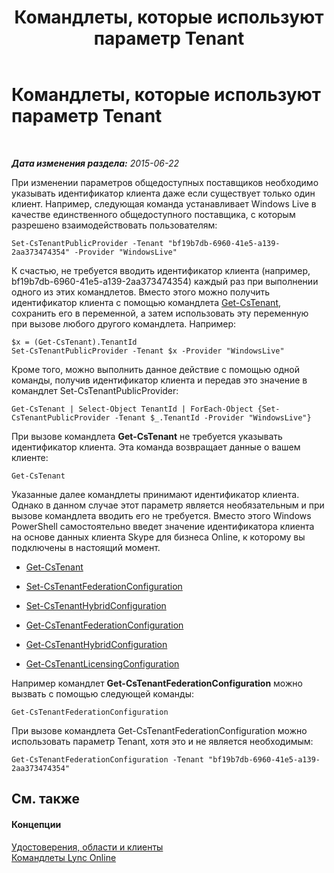 ﻿---
title: Командлеты, которые используют параметр Tenant
TOCTitle: Командлеты, которые используют параметр Tenant
ms:assetid: e7fe7c12-fbe0-49c1-9e8c-eef6958f27d0
ms:mtpsurl: https://technet.microsoft.com/ru-ru/library/Dn362850(v=OCS.15)
ms:contentKeyID: 56270630
ms.date: 06/01/2017
mtps_version: v=OCS.15
ms.translationtype: HT
---

# Командлеты, которые используют параметр Tenant

 

_**Дата изменения раздела:** 2015-06-22_

При изменении параметров общедоступных поставщиков необходимо указывать идентификатор клиента даже если существует только один клиент. Например, следующая команда устанавливает Windows Live в качестве единственного общедоступного поставщика, с которым разрешено взаимодействовать пользователям:

    Set-CsTenantPublicProvider -Tenant "bf19b7db-6960-41e5-a139-2aa373474354" -Provider "WindowsLive"

К счастью, не требуется вводить идентификатор клиента (например, bf19b7db-6960-41e5-a139-2aa373474354) каждый раз при выполнении одного из этих командлетов. Вместо этого можно получить идентификатор клиента с помощью командлета [Get-CsTenant](get-cstenant.md), сохранить его в переменной, а затем использовать эту переменную при вызове любого другого командлета. Например:

    $x = (Get-CsTenant).TenantId
    Set-CsTenantPublicProvider -Tenant $x -Provider "WindowsLive"

Кроме того, можно выполнить данное действие с помощью одной команды, получив идентификатор клиента и передав это значение в командлет Set-CsTenantPublicProvider:

    Get-CsTenant | Select-Object TenantId | ForEach-Object {Set-CsTenantPublicProvider -Tenant $_.TenantId -Provider "WindowsLive"}

При вызове командлета **Get-CsTenant** не требуется указывать идентификатор клиента. Эта команда возвращает данные о вашем клиенте:

    Get-CsTenant

Указанные далее командлеты принимают идентификатор клиента. Однако в данном случае этот параметр является необязательным и при вызове командлета вводить его не требуется. Вместо этого Windows PowerShell самостоятельно введет значение идентификатора клиента на основе данных клиента Skype для бизнеса Online, к которому вы подключены в настоящий момент.

  - [Get-CsTenant](get-cstenant.md)

  - [Set-CsTenantFederationConfiguration](set-cstenantfederationconfiguration.md)

  - [Set-CsTenantHybridConfiguration](set-cstenanthybridconfiguration.md)

  - [Get-CsTenantFederationConfiguration](get-cstenantfederationconfiguration.md)

  - [Get-CsTenantHybridConfiguration](get-cstenanthybridconfiguration.md)

  - [Get-CsTenantLicensingConfiguration](get-cstenantlicensingconfiguration.md)

Например командлет **Get-CsTenantFederationConfiguration** можно вызвать с помощью следующей команды:

    Get-CsTenantFederationConfiguration

При вызове командлета Get-CsTenantFederationConfiguration можно использовать параметр Tenant, хотя это и не является необходимым:

    Get-CsTenantFederationConfiguration -Tenant "bf19b7db-6960-41e5-a139-2aa373474354"

## См. также

#### Концепции

[Удостоверения, области и клиенты](identities-scopes-and-tenants-in-skype-for-business-online.md)  
[Командлеты Lync Online](the-skype-for-business-online-cmdlets.md)

